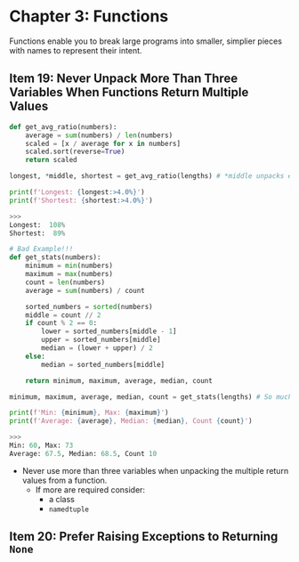 # Chapter 3: Functions

Functions enable you to break large programs into smaller, simplier pieces with names to represent their intent.

## Item 19: Never Unpack More Than Three Variables When Functions Return Multiple Values

```python
def get_avg_ratio(numbers):
    average = sum(numbers) / len(numbers)
    scaled = [x / average for x in numbers]
    scaled.sort(reverse=True)
    return scaled

longest, *middle, shortest = get_avg_ratio(lengths) # *middle unpacks entries of list

print(f'Longest: {longest:>4.0%}')
print(f'Shortest: {shortest:>4.0%}')

>>>
Longest:  108%
Shortest:  89%
```

```python
# Bad Example!!!
def get_stats(numbers):
    minimum = min(numbers)
    maximum = max(numbers)
    count = len(numbers)
    average = sum(numbers) / count

    sorted_numbers = sorted(numbers)
    middle = count // 2
    if count % 2 == 0:
        lower = sorted_numbers[middle - 1]
        upper = sorted_numbers[middle]
        median = (lower + upper) / 2
    else:
        median = sorted_numbers[middle]

    return minimum, maximum, average, median, count

minimum, maximum, average, median, count = get_stats(lengths) # So much unpacking!

print(f'Min: {minimum}, Max: {maximum}')
print(f'Average: {average}, Median: {median}, Count {count}')

>>>
Min: 60, Max: 73
Average: 67.5, Median: 68.5, Count 10
```

* Never use more than three variables when unpacking the multiple return values from a function.
  * If more are required consider:
    * a class
    * `namedtuple`

## Item 20: Prefer Raising Exceptions to Returning `None`

